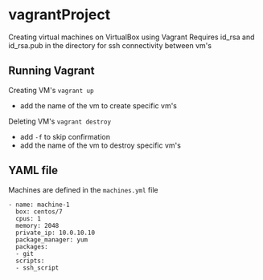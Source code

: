 # vagrantProject

Creating virtual machines on VirtualBox using Vagrant
Requires id_rsa and id_rsa.pub in the directory for ssh connectivity between vm's

## Running Vagrant

Creating VM's  `vagrant up`
 - add the name of the vm to create specific vm's 
 
Deleting VM's `vagrant destroy`  
 - add `-f` to skip confirmation  
 - add the name of the vm to destroy specific vm's  

## YAML file

Machines are defined in the `machines.yml` file 
```
- name: machine-1
  box: centos/7
  cpus: 1
  memory: 2048
  private_ip: 10.0.10.10
  package_manager: yum
  packages:
  - git
  scripts:
  - ssh_script
```
